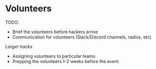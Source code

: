 # Volunteers

TODO:

- Brief the volunteers before hackers arrive
- Communication for volunteers (Slack/Discord channels, radios, etc)

_Larger hacks_

- Assigning volunteers to particular teams.
- Prepping the volunteers 1-2 weeks before the event.
